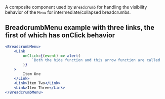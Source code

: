 A composite component used by `Breadcrumb` for handling the visibility behavior of the `Menu` for intermediate/collapsed breadcrumbs.

## BreadcrumbMenu example with three links, the first of which has onClick behavior

```jsx
<BreadcrumbMenu>
    <Link
        onClick={(event) => alert(
            `Both the hide function and this arrow function are called on the ${event.type} event.`
        )}
    >
        Item One
    </Link>
    <Link>Item Two</Link>
    <Link>Item Three</Link>
</BreadcrumbMenu>
```
